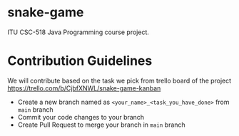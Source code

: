 # snake-game
ITU CSC-518 Java Programming course project.

# Contribution Guidelines
We will contribute based on the task we pick from trello board of the project https://trello.com/b/CjbfXNWL/snake-game-kanban

- Create a new branch named as `<your_name>_<task_you_have_done>` from `main` branch
- Commit your code changes to your branch
- Create Pull Request to merge your branch in `main` branch 
